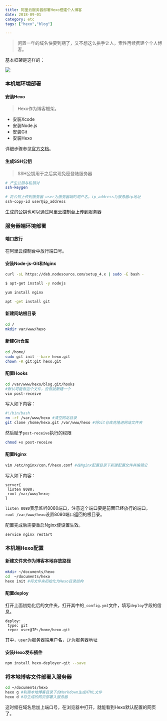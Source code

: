 ```yaml
---
title: 阿里云服务器部署Hexo搭建个人博客
date: 2018-09-01
category: etc
tags: ["hexo","blog"]

---
```


> 闲置一年的域名快要到期了，又不想这么拱手让人，索性再续费建个个人博客。

基本框架是这样的：

![](https://ws1.sinaimg.cn/large/00706IQxgy1fuvd198ghjj31220ohtch.jpg)

### 本机端环境部署

#### 安装Hexo

> Hexo作为博客框架。

*   安装Xcode
*   安装Node.js
*   安装Git
*   安装Hexo

详细步骤参见[官方文档](https://hexo.io/zh-cn/docs/)。

#### 生成SSH公钥

> SSH公钥用于之后实现免密登陆服务器

```bash
# 产生公钥与私钥对  
ssh-keygen  
  
# 将公钥上传到服务器 user为服务器端的用户名，ip_address为服务器ip地址  
ssh-copy-id user@ip_address  
```

生成的公钥也可以通过阿里云控制台上传到服务器

### 服务器端环境部署

#### 端口放行

在阿里云控制台中放行端口号。

#### 安装Node-js-Git和Nginx

```bash
curl -sL https://deb.nodesource.com/setup_4.x | sudo -E bash -

$ apt-get install -y nodejs

yum install nginx

apt -get install git
```

#### 新建网站根目录

```bash
cd /  
mkdir var/www/hexo
```

#### 新建Git仓库

```bash
cd /home/
sudo git init --bare hexo.git
chown -R git:git hexo.git
```

#### 配置Hooks

```bash
cd /var/www/hexo/blog.git/hooks  
#默认可能有这个文件，没有就新建一个  
vim post-receive  
```

写入如下内容：

```bash
#!/bin/bash  
rm -rf /var/www/hexo #清空网站目录  
git clone /home/hexo.git /var/www/hexo #将Git仓库克隆进网站文件夹  
```

然后赋予`post-receive`执行的权限

```bash
chmod +x post-receive  
```

#### 配置Nginx

```bash
vim /etc/nginx/con.f/hexo.conf #在Nginx配置目录下新建配置文件并编辑它  
```

写入如下内容：

```
server{  
 listen 8080;  
 root /var/www/hexo;  
}  
```

`listen 8080`表示监听8080端口，注意这个端口要是前面已经放行的端口。  
`root /var/www/hexo`设置8080端口返回的根目录。

配置完成后需要重启Nginx使设置生效。

```
service nginx restart  
```

### 本机端Hexo配置

#### 新建文件夹作为博客本地存放路径

```bash
mkdir ~/documents/hexo  
cd  ~/documents/hexo  
hexo init #将文件夹初始化为Hexo目录结构  
```

#### 配置deploy

打开上面初始化后的文件夹，打开其中的`_config.yml`文件，填写`deploy`字段的信息。

```
deploy:  
 type: git  
 repo: user@IP:/home/hexo.git  
```

其中，`user`为服务器端用户名，`IP`为服务器地址

#### 安装Hexo发布插件

```bash
npm install hexo-deployer-git --save  
```

### 将本地博客文件部署入服务器

```bash
cd ~/documents/hexo  
hexo g #利用本地博客目录下的Markdown生成HTML文件  
hexo d #将生成的网页部署入服务器  
```

这时候在域名后加上端口号，在浏览器中打开，就能看到Hexo默认配置的网页了。
